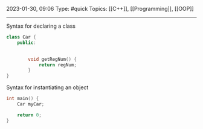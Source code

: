 2023-01-30, 09:06
Type: #quick
Topics: [[C++]], [[Programming]], [[OOP]]



---

Syntax for declaring a class

```cpp
class Car {
	public:
			

		void getRegNum() {
			return regNum;
		}
}
```

Syntax for instantiating an object

```cpp
int main() {
	Car myCar;

	return 0;
}
```